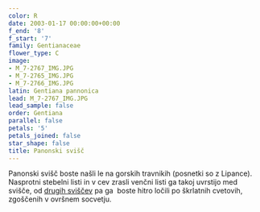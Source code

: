 ```yaml
---
color: R
date: 2003-01-17 00:00:00+00:00
f_end: '8'
f_start: '7'
family: Gentianaceae
flower_type: C
image:
- M_7-2767_IMG.JPG
- M_7-2765_IMG.JPG
- M_7-2766_IMG.JPG
latin: Gentiana pannonica
lead: M_7-2767_IMG.JPG
lead_sample: false
order: Gentiana
parallel: false
petals: '5'
petals_joined: false
star_shape: false
title: Panonski svišč
---
```

Panonski svišč boste našli le na gorskih travnikih (posnetki so z Lipance). Nasprotni stebelni listi in v cev zrasli venčni listi ga takoj uvrstijo med svišče, od [drugih sviščev](../../genus/gentiana/) pa ga  boste hitro ločili po škrlatnih cvetovih, zgoščenih v ovršnem socvetju.
